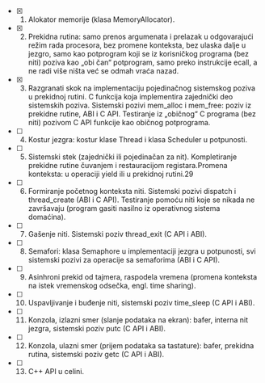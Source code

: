 - [x] 1. Alokator memorije (klasa MemoryAllocator).
- [x] 2. Prekidna rutina: samo prenos argumenata i prelazak u odgovarajući režim rada procesora, bez promene konteksta, bez ulaska dalje u jezgro, samo kao potprogram koji se iz korisničkog programa (bez niti) poziva kao „obi čan“ potprogram, samo preko instrukcije ecall, a ne radi više ništa već se odmah vraća nazad.
- [x] 3. Razgranati skok na implementaciju pojedinačnog sistemskog poziva u prekidnoj rutini. C funkcija koja implementira zajednički deo sistemskih poziva. Sistemski pozivi mem_alloc i mem_free: poziv iz prekidne rutine, ABI i C API. Testiranje iz „običnog“ C programa (bez niti) pozivom C API funkcije kao običnog potprograma.
- [ ] 4. Kostur jezgra: kostur klase Thread i klasa Scheduler u potpunosti.
- [ ] 5. Sistemski stek (zajednički ili pojedinačan za nit). Kompletiranje prekidne rutine čuvanjem i restauracijom registara.Promena konteksta: u operaciji yield ili u prekidnoj rutini.29
- [ ]  6. Formiranje početnog konteksta niti. Sistemski pozivi dispatch i thread_create (ABI i C API). Testiranje pomoću niti koje se nikada ne završavaju (program gasiti nasilno iz operativnog sistema domaćina).
- [ ] 7. Gašenje niti. Sistemski poziv thread_exit (C API i ABI).
- [ ] 8. Semafori: klasa Semaphore u implementaciji jezgra u potpunosti, svi sistemski pozivi za operacije sa semaforima (ABI i C API).
- [ ] 9. Asinhroni prekid od tajmera, raspodela vremena (promena konteksta na istek vremenskog odsečka, engl. time sharing).
- [ ] 10. Uspavljivanje i buđenje niti, sistemski poziv time_sleep (C API i ABI).
- [ ] 11. Konzola, izlazni smer (slanje podataka na ekran): bafer, interna nit jezgra, sistemski poziv putc (C API i ABI).
- [ ] 12. Konzola, ulazni smer (prijem podataka sa tastature): bafer, prekidna rutina, sistemski poziv getc (C API i ABI).
- [ ] 13. C++ API u celini.
